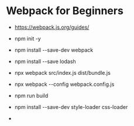 # Webpack for Beginners

- https://webpack.js.org/guides/

- npm init -y
- npm install --save-dev webpack
- npm install --save lodash
- npx webpack src/index.js dist/bundle.js

- npx webpack --config webpack.config.js
- npm run build

- npm install --save-dev style-loader css-loader
- 
